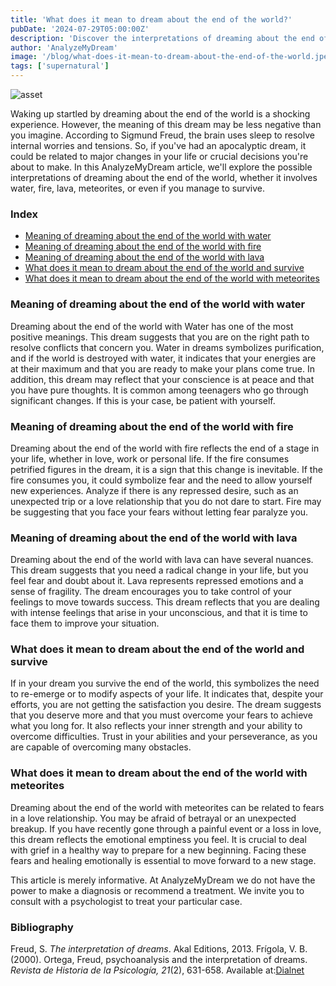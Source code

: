 ```yaml
---
title: 'What does it mean to dream about the end of the world?'
pubDate: '2024-07-29T05:00:00Z'
description: 'Discover the interpretations of dreaming about the end of the world. Learn what it means to dream about the end of the world with water, fire, lava, meteorites and more.'
author: 'AnalyzeMyDream'
image: '/blog/what-does-it-mean-to-dream-about-the-end-of-the-world.jpeg'
tags: ['supernatural']
---
```


![asset](/blog/what-does-it-mean-to-dream-about-the-end-of-the-world.jpeg)

Waking up startled by dreaming about the end of the world is a shocking experience. However, the meaning of this dream may be less negative than you imagine. According to Sigmund Freud, the brain uses sleep to resolve internal worries and tensions. So, if you've had an apocalyptic dream, it could be related to major changes in your life or crucial decisions you're about to make. In this AnalyzeMyDream article, we'll explore the possible interpretations of dreaming about the end of the world, whether it involves water, fire, lava, meteorites, or even if you manage to survive.

### Index

- [Meaning of dreaming about the end of the world with water](#meaning-of-dreaming-about-the-end-of-the-world-with-water)
- [Meaning of dreaming about the end of the world with fire](#meaning-of-dreaming-about-the-end-of-the-world-with-fire)
- [Meaning of dreaming about the end of the world with lava](#meaning-of-dreaming-about-the-end-of-the-world-with-lava)
- [What does it mean to dream about the end of the world and survive](#what-does-it-mean-to-dream-about-the-end-of-the-world-and-survive)
- [What does it mean to dream about the end of the world with meteorites](#what-does-it-mean-to-dream-about-the-end-of-the-world-with-meteorites)

### Meaning of dreaming about the end of the world with water

Dreaming about the end of the world with Water has one of the most positive meanings. This dream suggests that you are on the right path to resolve conflicts that concern you. Water in dreams symbolizes purification, and if the world is destroyed with water, it indicates that your energies are at their maximum and that you are ready to make your plans come true. In addition, this dream may reflect that your conscience is at peace and that you have pure thoughts. It is common among teenagers who go through significant changes. If this is your case, be patient with yourself.

### Meaning of dreaming about the end of the world with fire

Dreaming about the end of the world with fire reflects the end of a stage in your life, whether in love, work or personal life. If the fire consumes petrified figures in the dream, it is a sign that this change is inevitable. If the fire consumes you, it could symbolize fear and the need to allow yourself new experiences. Analyze if there is any repressed desire, such as an unexpected trip or a love relationship that you do not dare to start. Fire may be suggesting that you face your fears without letting fear paralyze you.

### Meaning of dreaming about the end of the world with lava

Dreaming about the end of the world with lava can have several nuances. This dream suggests that you need a radical change in your life, but you feel fear and doubt about it. Lava represents repressed emotions and a sense of fragility. The dream encourages you to take control of your feelings to move towards success. This dream reflects that you are dealing with intense feelings that arise in your unconscious, and that it is time to face them to improve your situation.

### What does it mean to dream about the end of the world and survive

If in your dream you survive the end of the world, this symbolizes the need to re-emerge or to modify aspects of your life. It indicates that, despite your efforts, you are not getting the satisfaction you desire. The dream suggests that you deserve more and that you must overcome your fears to achieve what you long for. It also reflects your inner strength and your ability to overcome difficulties. Trust in your abilities and your perseverance, as you are capable of overcoming many obstacles.

### What does it mean to dream about the end of the world with meteorites

Dreaming about the end of the world with meteorites can be related to fears in a love relationship. You may be afraid of betrayal or an unexpected breakup. If you have recently gone through a painful event or a loss in love, this dream reflects the emotional emptiness you feel. It is crucial to deal with grief in a healthy way to prepare for a new beginning. Facing these fears and healing emotionally is essential to move forward to a new stage.

This article is merely informative. At AnalyzeMyDream we do not have the power to make a diagnosis or recommend a treatment. We invite you to consult with a psychologist to treat your particular case.

### Bibliography

Freud, S. *The interpretation of dreams*. Akal Editions, 2013.
Frígola, V. B. (2000). Ortega, Freud, psychoanalysis and the interpretation of dreams. *Revista de Historia de la Psicología, 21*(2), 631-658. Available at:[Dialnet](https://dialnet.unirioja.es/servlet/articulo?codigo=68787)